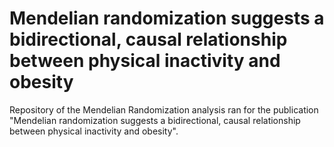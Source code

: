 # Mendelian randomization suggests a bidirectional, causal relationship between physical inactivity and obesity
Repository of the Mendelian Randomization analysis ran for the publication "Mendelian randomization suggests a bidirectional, causal relationship between physical inactivity and obesity".


